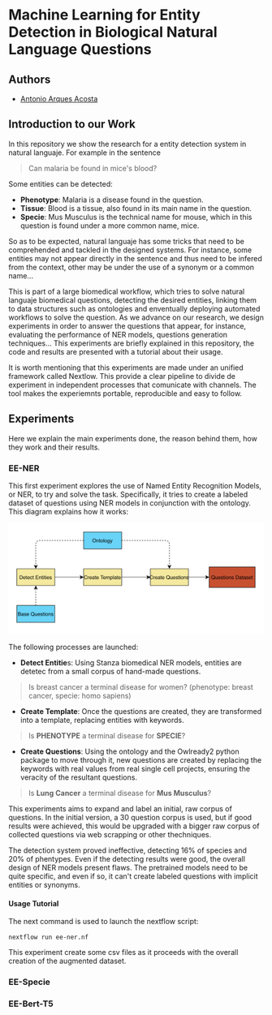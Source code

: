 # Machine Learning for Entity Detection in Biological Natural Language Questions

## Authors
- [Antonio Arques Acosta](https://github.com/Antonio4132)

## Introduction to our Work

In this repository we show the research for a entity detection system in natural languaje. For example in the sentence

> Can malaria be found in mice's blood?

Some entities can be detected:

- **Phenotype**: Malaria is a disease found in the question.
- **Tissue**: Blood is a tissue, also found in its main name in the question.
- **Specie**: Mus Musculus is the technical name for mouse, which in this question is found under a more common name, mice.

So as to be expected, natural languaje has some tricks that need to be comprehended and tackled in the designed systems. For instance, some entities may not appear directly in the sentence and thus need to be infered from the context, other may be under the use of a synonym or a common name... 

This is part of a large biomedical workflow, which tries to solve natural languaje biomedical questions, detecting the desired entities, linking them to data structures such as ontologies and enventually deploying automated workflows to solve the question. As we advance on our research, we design experiments in order to answer the questions that appear, for instance, evaluating the performance of NER models, questions generation techniques... This experiments are briefly explained in this repository, the code and results are presented with a tutorial about their usage.

It is worth mentioning that this experiments are made under an unified framework called Nextlow. This provide a clear pipeline to divide de experiment in independent processes that comunicate with channels. The tool makes the experiemnts portable, reproducible and easy to follow. 



## Experiments

Here we explain the main experiments done, the reason behind them, how they work and their results. 

### EE-NER

This first experiment explores the use of Named Entity Recognition Models, or NER, to try and solve the task. Specifically, it tries to create a labeled dataset of questions using NER models in conjunction with the ontology. This diagram explains how it works:

![EE-NER DFD](/images/EE_NER-DFD.png)

The following processes are launched:

- **Detect Entitie**s: Using Stanza biomedical NER models, entities are detetec from a small corpus of hand-made questions. 

> Is breast cancer a terminal disease for women? (phenotype: breast cancer, specie: homo sapiens)

- **Create Template**: Once the questions are created, they are transformed into a template, replacing entities with keywords. 

> Is **PHENOTYPE** a terminal disease for **SPECIE**?

- **Create Questions**: Using the ontology and the Owlready2 python package to move through it, new questions are created by replacing the keywords with real values from real single cell projects, ensuring the veracity of the resultant questions. 

> Is **Lung Cancer** a terminal disease for **Mus Musculus**?


This experiments aims to expand and label an initial, raw corpus of questions. In the initial version, a 30 question corpus is used, but if good results were achieved, this would be upgraded with a bigger raw corpus of collected questions via web scrapping or other thechniques.

The detection system proved ineffective, detecting 16% of species and 20% of phentypes. Even if the detecting results were good, the overall design of NER models present flaws. The pretrained models need to be quite specific, and even if so, it can't create labeled questions with implicit entities or synonyms.

#### Usage Tutorial

The next command is used to launch the nextflow script:

```
nextflow run ee-ner.nf
```

This experiment create some csv files as it proceeds with the overall creation of the augmented dataset.


### EE-Specie

### EE-Bert-T5

